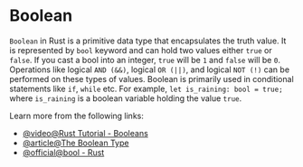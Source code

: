 # Boolean

`Boolean` in Rust is a primitive data type that encapsulates the truth value. It is represented by `bool` keyword and can hold two values either `true` or `false`. If you cast a bool into an integer, `true` will be `1` and `false` will be `0`. Operations like logical `AND (&&)`, logical `OR (||)`, and logical `NOT (!)` can be performed on these types of values. Boolean is primarily used in conditional statements like `if`, `while` etc. For example, `let is_raining: bool = true;` where `is_raining` is a boolean variable holding the value `true`.

Learn more from the following links:

- [@video@Rust Tutorial - Booleans](https://www.youtube.com/watch?v=t047Hseyj_k&t=388s)
- [@article@The Boolean Type](https://rust-book.cs.brown.edu/ch03-02-data-types.html#the-boolean-type)
- [@official@bool - Rust](https://doc.rust-lang.org/std/primitive.bool.html)
